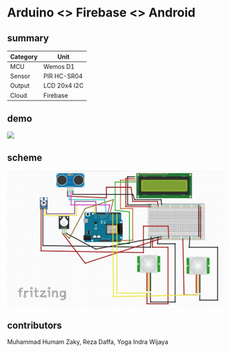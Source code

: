 # Arduino <> Firebase <> Android

## summary
| Category | Unit |
| ------------- | ------------- |
| MCU  | Wemos D1  |
| Sensor | PIR HC-SR04 |
| Output | LCD 20x4 I2C |
| Cloud | Firebase |

## demo
![](https://github.com/yogaiw/arduino-android-visitorcounter/blob/main/imgs/demo.gif)

## scheme
![](https://github.com/yogaiw/arduino-android-visitorcounter/blob/main/imgs/a.png)

## contributors
Muhammad Humam Zaky, Reza Daffa, Yoga Indra Wijaya
